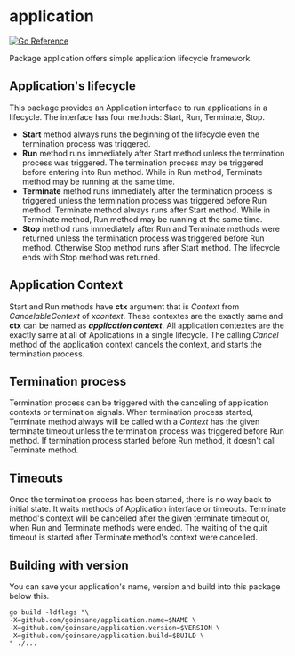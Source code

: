 # application

[![Go Reference](https://pkg.go.dev/badge/github.com/goinsane/application.svg)](https://pkg.go.dev/github.com/goinsane/application)

Package application offers simple application lifecycle framework.

## Application's lifecycle

This package provides an Application interface to run applications in a lifecycle. The interface has four methods:
Start, Run, Terminate, Stop.

- **Start** method always runs the beginning of the lifecycle even the termination process was triggered.
- **Run** method runs immediately after Start method unless the termination process was triggered.
The termination process may be triggered before entering into Run method.
While in Run method, Terminate method may be running at the same time.
- **Terminate** method runs immediately after the termination process is triggered
unless the termination process was triggered before Run method.
Terminate method always runs after Start method.
While in Terminate method, Run method may be running at the same time.
- **Stop** method runs immediately after Run and Terminate methods were returned
unless the termination process was triggered before Run method. Otherwise Stop method runs after Start method.
The lifecycle ends with Stop method was returned.

## Application Context

Start and Run methods have **ctx** argument that is *Context* from *CancelableContext* of *xcontext*.
These contextes are the exactly same and **ctx** can be named as ***application context***.
All application contextes are the exactly same at all of Applications in a single lifecycle.
The calling *Cancel* method of the application context cancels the context, and starts the termination process.

## Termination process

Termination process can be triggered with the canceling of application contexts or termination signals.
When termination process started, Terminate method always will be called with a *Context* has the given terminate timeout
unless the termination process was triggered before Run method.
If termination process started before Run method, it doesn't call Terminate method.

## Timeouts

Once the termination process has been started, there is no way back to initial state.
It waits methods of Application interface or timeouts.
Terminate method's context will be cancelled after the given terminate timeout or, when Run and Terminate methods were ended.
The waiting of the quit timeout is started after Terminate method's context were cancelled.

## Building with version

You can save your application's name, version and build into this package below this.

    go build -ldflags "\
    -X=github.com/goinsane/application.name=$NAME \
    -X=github.com/goinsane/application.version=$VERSION \
    -X=github.com/goinsane/application.build=$BUILD \
    " ./...
